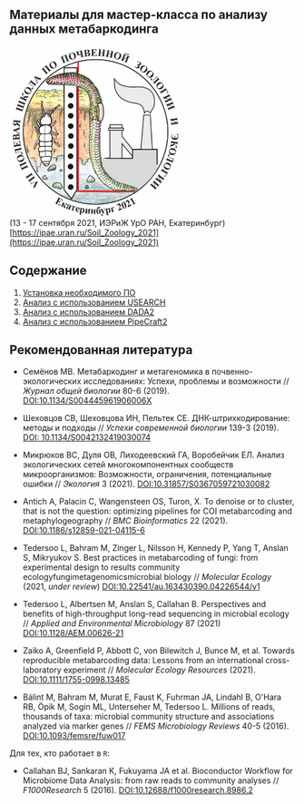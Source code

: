 ## Материалы для мастер-класса по анализу данных метабаркодинга<br/>

<img src="Images/Soil_Zoology_School_2021_logo.png" width="300" title="VII полевая школа по почвенной зоологии и экологии" /><br/>
(13 - 17 сентября 2021, ИЭРиЖ УрО РАН, Екатеринбург)<br/>
[https://ipae.uran.ru/Soil_Zoology_2021](https://ipae.uran.ru/Soil_Zoology_2021)


## Содержание

1. [Установка необходимого ПО](00_Setup.md)
2. [Анализ с использованием USEARCH](01_USEARCH.md)
3. [Анализ с использованием DADA2](02_DADA2.md)
4. [Анализ с использованием PipeCraft2](03_PipeCraft2.md)


## Рекомендованная литература

- Семёнов МВ. Метабаркодинг и метагеномика в почвенно-экологических исследованиях: Успехи, проблемы и возможности // _Журнал общей биологии_ 80-6 (2019). [DOI:10.1134/S004445961906006X](https://elibrary.ru/item.asp?id=41241983)

- Шеховцов СВ, Шеховцова ИН, Пельтек СЕ. ДНК-штрихкодирование: методы и подходы // _Успехи современной биологии_ 139-3 (2019). [DOI: 10.1134/S0042132419030074](https://sciencejournals.ru/view-article/?j=uspbio&y=2019&v=139&n=3&a=UspBio1903007Shekhovtsov)

- Микрюков ВС, Дуля ОВ, Лиходеевский ГА, Воробейчик ЕЛ. Анализ экологических сетей многокомпонентных сообществ микроорганизмов: Возможности, ограничения, потенциальные ошибки // _Экология_ 3 (2021). [DOI:10.31857/S0367059721030082](https://www.elibrary.ru/item.asp?doi=10.31857/S0367059721030082)

- Antich A, Palacin C, Wangensteen OS, Turon, X. To denoise or to cluster, that is not the question: optimizing pipelines for COI metabarcoding and metaphylogeography // _BMC Bioinformatics_ 22 (2021). [DOI:10.1186/s12859-021-04115-6](https://bmcbioinformatics.biomedcentral.com/articles/10.1186/s12859-021-04115-6)

- Tedersoo L, Bahram M, Zinger L, Nilsson H, Kennedy P, Yang T, Anslan S, Mikryukov S. Best practices in metabarcoding of fungi: from experimental design to results community ecologyfungimetagenomicsmicrobial biology // _Molecular Ecology_ (2021, _under review_) [DOI:10.22541/au.163430390.04226544/v1](https://www.authorea.com/users/292199/articles/541805-best-practices-in-metabarcoding-of-fungi-from-experimental-design-to-results?commit=205b73b5f5987db2c8b6939a7386a809f822e1a9)

- Tedersoo L, Albertsen M, Anslan S, Callahan B. Perspectives and benefits of
high-throughput long-read sequencing in microbial ecology // _Applied and Environmental Microbiology_ 87 (2021) [DOI:10.1128/AEM.00626-21](https://journals.asm.org/doi/10.1128/AEM.00626-21)

- Zaiko A, Greenfield P, Abbott C, von Bilewitch J, Bunce M, et al. Towards reproducible metabarcoding data: Lessons from an international cross-laboratory experiment // _Molecular Ecology Resources_ (2021). [DOI:10.1111/1755-0998.13485](https://onlinelibrary.wiley.com/doi/full/10.1111/1755-0998.13485)

- Bálint M, Bahram M, Murat E, Faust K, Fuhrman JA, Lindahl B, O'Hara RB, Öpik M, Sogin ML, Unterseher M, Tedersoo L. Millions of reads, thousands of taxa: microbial community structure and associations analyzed via marker genes // _FEMS Microbiology Reviews_ 40-5 (2016). [DOI:10.1093/femsre/fuw017](https://academic.oup.com/femsre/article/40/5/686/2198141)

Для тех, кто работает в `R`:
- Callahan BJ, Sankaran K, Fukuyama JA et al. Bioconductor Workflow for Microbiome Data Analysis: from raw reads to community analyses // _F1000Research_ 5 (2016). [DOI:10.12688/f1000research.8986.2](https://f1000research.com/articles/5-1492)
